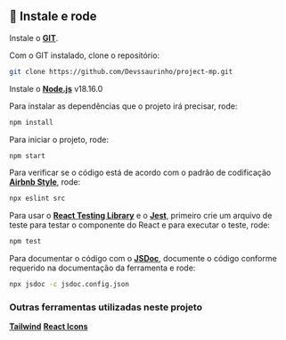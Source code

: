 ## 🔧 Instale e rode

Instale o [**GIT**](https://git-scm.com/).

Com o GIT instalado, clone o repositório:

```bash
git clone https://github.com/Devssaurinho/project-mp.git
```

Instale o [**Node.js**](https://nodejs.org/en/) v18.16.0

Para instalar as dependências que o projeto irá precisar, rode:

```bash
npm install
```

Para iniciar o projeto, rode:

```bash
npm start
```
Para verificar se o código está de acordo com o padrão de codificação [**Airbnb Style**](https://airbnb.io/javascript/react/), rode:

```bash
npx eslint src
```

Para usar o [**React Testing Library**](https://testing-library.com/docs/react-testing-library/example-intro) e o [**Jest**](https://jestjs.io/), primeiro crie um arquivo de teste para testar o componente do React e para executar o teste, rode:

```bash
npm test
```

Para documentar o código com o [**JSDoc**](https://jsdoc.app/), documente o código conforme requerido na documentação da ferramenta e rode:

```bash
npx jsdoc -c jsdoc.config.json
```

### Outras ferramentas utilizadas neste projeto

[**Tailwind**](https://tailwindui.com/)
[**React Icons**](https://react-icons.github.io/react-icons/)